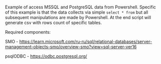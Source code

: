 Example of access MSSQL and PostgreSQL data from Powershell. Specific of this example is that the data collects via simple ```select * from``` but all subsequent manipulations are made by Powershell. At the end script will generate csv with rows count of specific tables.

Required components:

SMO - https://learn.microsoft.com/ru-ru/sql/relational-databases/server-management-objects-smo/overview-smo?view=sql-server-ver16

psqlODBC - https://odbc.postgresql.org/
